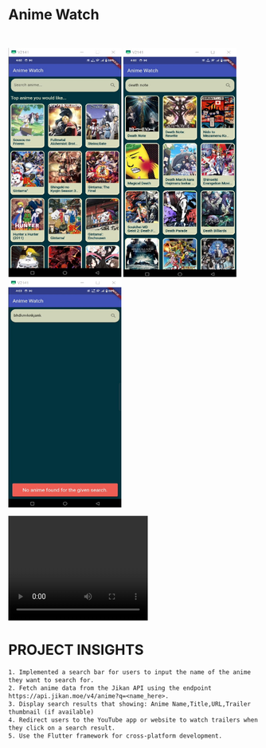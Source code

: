 # Anime Watch


<br>

<img src="AW_home.jpg" alt="ss" width="227" height="460">    <img src="aw_search_found.jpg" alt="ss" width="227" height="460"> 
<br>
 <img src="aw_s_notfound.jpg" alt="ss" width="227" height="460">
 <br>
 





<video width="280" height="210" controls>
  <source src="


https://github.com/Akash1437/IPL-Auction-System/assets/107811139/7c1a27b0-de12-46c5-ba73-4cd713af6ce3 




" type="video/mp4">

</video>

# PROJECT INSIGHTS

    1. Implemented a search bar for users to input the name of the anime they want to search for.
    2. Fetch anime data from the Jikan API using the endpoint https://api.jikan.moe/v4/anime?q=<name_here>.
    3. Display search results that showing: Anime Name,Title,URL,Trailer thumbnail (if available)
    4. Redirect users to the YouTube app or website to watch trailers when they click on a search result.
    5. Use the Flutter framework for cross-platform development.
    
<br>


